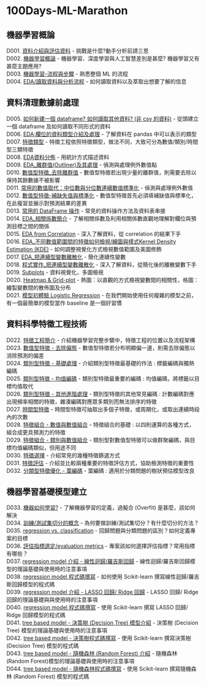 # 100Days-ML-Marathon
## 機器學習概論
D001. [資料介紹與評估資料](https://github.com/jacky0405/100Days-ML-Marathon/tree/master/D1_%E8%B3%87%E6%96%99%E4%BB%8B%E7%B4%B9%E8%88%87%E8%A9%95%E4%BC%B0%E8%B3%87%E6%96%99) - 挑戰是什麼?動手分析前請三思  
D002. [機器學習概論](https://github.com/jacky0405/100Days-ML-Marathon/tree/master/D2_%E6%A9%9F%E5%99%A8%E5%AD%B8%E7%BF%92%E6%A6%82%E8%AB%96) - 機器學習、深度學習與人工智慧差別是甚麼? 機器學習又有甚麼主題應用?  
D003. [機器學習-流程與步驟](https://github.com/jacky0405/100Days-ML-Marathon/tree/master/D3_%E6%A9%9F%E5%99%A8%E5%AD%B8%E7%BF%92_%E6%B5%81%E7%A8%8B%E8%88%87%E6%AD%A5%E9%A9%9F) - 熟悉整個 ML 的流程  
D004. [EDA/讀取資料與分析流程](https://github.com/jacky0405/100Days-ML-Marathon/tree/master/D4_EDA_%E8%AE%80%E5%8F%96%E8%B3%87%E6%96%99%E8%88%87%E5%88%86%E6%9E%90%E6%B5%81%E7%A8%8B) - 如何讀取資料以及萃取出想要了解的信息  
## 資料清理數據前處理
D005. [如何新建一個 dataframe? 如何讀取其他資料? (非 csv 的資料)](https://github.com/jacky0405/100Days-ML-Marathon/tree/master/D5_%E6%96%B0%E5%BB%BA%E4%B8%80%E5%80%8Bdataframe%E5%8F%8A%E8%AE%80%E5%8F%96%E5%85%B6%E4%BB%96%E8%B3%87%E6%96%99) - 從頭建立一個 dataframe 及如何讀取不同形式的資料   
D006. [EDA:欄位的資料類型介紹及處理](https://github.com/jacky0405/100Days-ML-Marathon/tree/master/D6_EDA_%E6%AC%84%E4%BD%8D%E7%9A%84%E8%B3%87%E6%96%99%E9%A1%9E%E5%9E%8B%E4%BB%8B%E7%B4%B9%E5%8F%8A%E8%99%95%E7%90%86) - 了解資料在 pandas 中可以表示的類型  
D007. [特徵類型](https://github.com/jacky0405/100Days-ML-Marathon/tree/master/D7_%E7%89%B9%E5%BE%B5%E9%A1%9E%E5%9E%8B) - 特徵工程依照特徵類型，做法不同，大致可分為數值/類別/時間型三類特徵  
D008. [EDA資料分佈](https://github.com/jacky0405/100Days-ML-Marathon/tree/master/D8_EDA%E8%B3%87%E6%96%99%E5%88%86%E4%BD%88) - 用統計方式描述資料  
D009. [EDA_離群值(Outliner)及其處理](https://github.com/jacky0405/100Days-ML-Marathon/tree/master/D9_EDA_%E9%9B%A2%E7%BE%A4%E5%80%BC(Outliner)%E5%8F%8A%E5%85%B6%E8%99%95%E7%90%86) - 偵測與處理例外數值點  
D010. [數值型特徵_去除離群值](https://github.com/jacky0405/100Days-ML-Marathon/tree/master/D10_%E6%95%B8%E5%80%BC%E5%9E%8B%E7%89%B9%E5%BE%B5_%E5%8E%BB%E9%99%A4%E9%9B%A2%E7%BE%A4%E5%80%BC) - 數值型特徵若出現少量的離群值，則需要去除以保持其餘數據不被影響  
D011. [常用的數值取代：中位數與分位數連續數值標準化](https://github.com/jacky0405/100Days-ML-Marathon/tree/master/D11_%E5%B8%B8%E7%94%A8%E7%9A%84%E6%95%B8%E5%80%BC%E5%8F%96%E4%BB%A3_%E4%B8%AD%E4%BD%8D%E6%95%B8%E8%88%87%E5%88%86%E4%BD%8D%E6%95%B8%E9%80%A3%E7%BA%8C%E6%95%B8%E5%80%BC%E6%A8%99%E6%BA%96%E5%8C%96) - 偵測與處理例外數值  
D012. [數值型特徵-補缺失值與標準化](https://github.com/jacky0405/100Days-ML-Marathon/tree/master/D12_%E6%95%B8%E5%80%BC%E5%9E%8B%E7%89%B9%E5%BE%B5_%E8%A3%9C%E7%BC%BA%E5%A4%B1%E5%80%BC%E8%88%87%E6%A8%99%E6%BA%96%E5%8C%96) - 數值型特徵首先必須填補缺值與標準化，在此複習並展示對預測結果的差異  
D013. [常用的 DataFrame 操作](https://github.com/jacky0405/100Days-ML-Marathon/tree/master/D13_%E5%B8%B8%E7%94%A8%E7%9A%84%20DataFrame%20%E6%93%8D%E4%BD%9C) - 常見的資料操作方法及資料表串接  
D014. [EDA_相關係數簡介](https://github.com/jacky0405/100Days-ML-Marathon/tree/master/D14_%E7%A8%8B%E5%BC%8F%E5%AF%A6%E4%BD%9CEDA_correlation_%E7%9B%B8%E9%97%9C%E4%BF%82%E6%95%B8%E7%B0%A1%E4%BB%8B) - 了解相關係數及利用相關係數直觀地理解對欄位與預測目標之間的關係  
D015. [EDA from Correlation](https://github.com/jacky0405/100Days-ML-Marathon/tree/master/D15_EDA%20from%20Correlation) - 深入了解資料，從 correlation 的結果下手  
D016. [EDA_不同數值範圍間的特徵如何檢視/繪圖與樣式Kernel Density Estimation (KDE)](https://github.com/jacky0405/100Days-ML-Marathon/tree/master/D16_EDA_%E4%B8%8D%E5%90%8C%E6%95%B8%E5%80%BC%E7%AF%84%E5%9C%8D%E9%96%93%E7%9A%84%E7%89%B9%E5%BE%B5%E5%A6%82%E4%BD%95%E6%AA%A2%E8%A6%96_%E7%B9%AA%E5%9C%96%E8%88%87%E6%A8%A3%E5%BC%8FKernel%20Density%20Estimation%20(KDE)) - 如何調整視覺化方式檢視數值範圍及美圖修飾  
D017. [EDA_把連續型變數離散化](https://github.com/jacky0405/100Days-ML-Marathon/tree/master/D17_EDA_%E6%8A%8A%E9%80%A3%E7%BA%8C%E5%9E%8B%E8%AE%8A%E6%95%B8%E9%9B%A2%E6%95%A3%E5%8C%96) - 簡化連續性變數  
D018. [程式實作_把連續型變數離散化](https://github.com/jacky0405/100Days-ML-Marathon/tree/master/D18_%E7%A8%8B%E5%BC%8F%E5%AF%A6%E4%BD%9C_%E6%8A%8A%E9%80%A3%E7%BA%8C%E5%9E%8B%E8%AE%8A%E6%95%B8%E9%9B%A2%E6%95%A3%E5%8C%96) - 深入了解資料，從簡化後的離散變數下手  
D019. [Subplots](https://github.com/jacky0405/100Days-ML-Marathon/tree/master/D19_Subplots) - 資料視覺化，多圖檢視  
D020. [Heatmap & Grid-plot](https://github.com/jacky0405/100Days-ML-Marathon/tree/master/D20_Heatmap%26Grid-plot) - 熱圖：以直觀的方式檢視變數間的相關性，格圖：繪製變數間的散佈圖及分布  
D021. [模型初體驗 Logistic Regression](https://github.com/jacky0405/100Days-ML-Marathon/tree/master/D21_%E6%A8%A1%E5%9E%8B%E5%88%9D%E9%AB%94%E9%A9%97%20Logistic%20Regression) - 在我們開始使用任何複雜的模型之前，有一個最簡單的模型當作 baseline 是一個好習慣  
## 資料科學特徵工程技術
D022. [特徵工程簡介](https://github.com/jacky0405/100Days-ML-Marathon/tree/master/D22_%E7%89%B9%E5%BE%B5%E5%B7%A5%E7%A8%8B%E7%B0%A1%E4%BB%8B) - 介紹機器學習完整步驟中，特徵工程的位置以及流程架構  
D023. [數值型特徵 - 去除偏態](https://github.com/jacky0405/100Days-ML-Marathon/tree/master/D23_%E6%95%B8%E5%80%BC%E5%9E%8B%E7%89%B9%E5%BE%B5_%E5%8E%BB%E9%99%A4%E5%81%8F%E6%85%8B) - 數值型特徵若分布明顯偏一邊，則需去除偏態以消除預測的偏差  
D024. [類別型特徵 - 基礎處理](https://github.com/jacky0405/100Days-ML-Marathon/tree/master/D24_%E9%A1%9E%E5%88%A5%E5%9E%8B%E7%89%B9%E5%BE%B5_%E5%9F%BA%E7%A4%8E%E8%99%95%E7%90%86) - 介紹類別型特徵最基礎的作法 : 標籤編碼與獨熱編碼  
D025. [類別型特徵 - 均值編碼](https://github.com/jacky0405/100Days-ML-Marathon/tree/master/D25_%E9%A1%9E%E5%88%A5%E5%9E%8B%E7%89%B9%E5%BE%B5_%E5%9D%87%E5%80%BC%E7%B7%A8%E7%A2%BC) - 類別型特徵最重要的編碼 : 均值編碼，將標籤以目標均值取代  
D026. [類別型特徵 - 其他進階處理](https://github.com/jacky0405/100Days-ML-Marathon/tree/master/D26_%E9%A1%9E%E5%88%A5%E5%9E%8B%E7%89%B9%E5%BE%B5_%E5%85%B6%E4%BB%96%E9%80%B2%E9%9A%8E%E8%99%95%E7%90%86) - 類別型特徵的其他常見編碼 : 計數編碼對應出現頻率相關的特徵，雜湊編碼對應眾多類別而無法排序的特徵  
D027. [時間型特徵](https://github.com/jacky0405/100Days-ML-Marathon/tree/master/D27_%E6%99%82%E9%96%93%E5%9E%8B%E7%89%B9%E5%BE%B5) - 時間型特徵可抽取出多個子特徵，或周期化，或取出連續時段內的次數  
D028. [特徵組合 - 數值與數值組合](https://github.com/jacky0405/100Days-ML-Marathon/tree/master/D28_%E7%89%B9%E5%BE%B5%E7%B5%84%E5%90%88_%E6%95%B8%E5%80%BC%E8%88%87%E6%95%B8%E5%80%BC%E7%B5%84%E5%90%88) - 特徵組合的基礎 : 以四則運算的各種方式，組合成更具預測力的特徵  
D029. [特徵組合 - 類別與數值組合](https://github.com/jacky0405/100Days-ML-Marathon/tree/master/D29_%E7%89%B9%E5%BE%B5%E7%B5%84%E5%90%88_%E9%A1%9E%E5%88%A5%E8%88%87%E6%95%B8%E5%80%BC%E7%B5%84%E5%90%88) - 類別型對數值型特徵可以做群聚編碼，與目標均值編碼類似，但用途不同  
D030. [特徵選擇](https://github.com/jacky0405/100Days-ML-Marathon/tree/master/D30_%E7%89%B9%E5%BE%B5%E9%81%B8%E6%93%87) - 介紹常見的幾種特徵篩選方式  
D031. [特徵評估](https://github.com/jacky0405/100Days-ML-Marathon/tree/master/D31_%E7%89%B9%E5%BE%B5%E8%A9%95%E4%BC%B0) - 介紹並比較兩種重要的特徵評估方式，協助檢測特徵的重要性  
D032. [分類型特徵優化 - 葉編碼](https://github.com/jacky0405/100Days-ML-Marathon/tree/master/D32_%E5%88%86%E9%A1%9E%E5%9E%8B%E7%89%B9%E5%BE%B5%E5%84%AA%E5%8C%96_%E8%91%89%E7%B7%A8%E7%A2%BC) - 葉編碼 : 適用於分類問題的樹狀預估模型改良  
## 機器學習基礎模型建立
D033. [機器如何學習?](https://github.com/jacky0405/100Days-ML-Marathon/tree/master/D33_%E6%A9%9F%E5%99%A8%E5%A6%82%E4%BD%95%E5%AD%B8%E7%BF%92%3F) - 了解機器學習的定義，過擬合 (Overfit) 是甚麼，該如何解決  
D034. [訓練/測試集切分的概念](https://github.com/jacky0405/100Days-ML-Marathon/tree/master/D34_%E8%A8%93%E7%B7%B4_%E6%B8%AC%E8%A9%A6%E9%9B%86%E5%88%87%E5%88%86%E7%9A%84%E6%A6%82%E5%BF%B5) - 為何要做訓練/測試集切分？有什麼切分的方法？  
D035. [regression vs. classification](https://github.com/jacky0405/100Days-ML-Marathon/tree/master/D35_regression_vs._classification) - 回歸問題與分類問題的區別？如何定義專案的目標  
D036. [評估指標選定/evaluation metrics](https://github.com/jacky0405/100Days-ML-Marathon/tree/master/D36_%E8%A9%95%E4%BC%B0%E6%8C%87%E6%A8%99%E9%81%B8%E5%AE%9A_evaluation%20metrics) - 專案該如何選擇評估指標？常用指標有哪些？  
D037. [regression model 介紹 - 線性迴歸/羅吉斯回歸](https://github.com/jacky0405/100Days-ML-Marathon/tree/master/D37_regression%20model%20%E4%BB%8B%E7%B4%B9%20-%20%E7%B7%9A%E6%80%A7%E8%BF%B4%E6%AD%B8_%E7%BE%85%E5%90%89%E6%96%AF%E5%9B%9E%E6%AD%B8) - 線性迴歸/羅吉斯回歸模型的理論基礎與使用時的注意事項  
D038. [regression model 程式碼撰寫](https://github.com/jacky0405/100Days-ML-Marathon/tree/master/D38_regression%20model_%E7%A8%8B%E5%BC%8F%E7%A2%BC%E6%92%B0%E5%AF%AB) - 如何使用 Scikit-learn 撰寫線性迴歸/羅吉斯回歸模型的程式碼  
D039. [regression model 介紹 - LASSO 回歸/ Ridge 回歸](https://github.com/jacky0405/100Days-ML-Marathon/tree/master/D39_regression%20model%20%E4%BB%8B%E7%B4%B9_LASSO%E5%9B%9E%E6%AD%B8_Ridge%E5%9B%9E%E6%AD%B8) - LASSO 回歸/ Ridge 回歸的理論基礎與與使用時的注意事項  
D040. [regression model 程式碼撰寫](https://github.com/jacky0405/100Days-ML-Marathon/tree/master/D40_regression%20model_%E7%A8%8B%E5%BC%8F%E7%A2%BC%E6%92%B0%E5%AF%AB) - 使用 Scikit-learn 撰寫 LASSO 回歸/ Ridge 回歸模型的程式碼  
D041. [tree based model - 決策樹 (Decision Tree) 模型介紹](https://github.com/jacky0405/100Days-ML-Marathon/tree/master/D41_tree%20based%20model%20-%20%E6%B1%BA%E7%AD%96%E6%A8%B9%20(Decision%20Tree)%20%E6%A8%A1%E5%9E%8B%E4%BB%8B%E7%B4%B9) - 決策樹 (Decision Tree) 模型的理論基礎與使用時的注意事項  
D042. [tree based model - 決策樹程式碼撰寫](https://github.com/jacky0405/100Days-ML-Marathon/tree/master/D42_tree%20based%20model%20-%20%E6%B1%BA%E7%AD%96%E6%A8%B9%E7%A8%8B%E5%BC%8F%E7%A2%BC%E6%92%B0%E5%AF%AB) - 使用 Scikit-learn 撰寫決策樹 (Decision Tree) 模型的程式碼  
D043. [tree based model - 隨機森林 (Random Forest) 介紹](https://github.com/jacky0405/100Days-ML-Marathon/tree/master/D43_tree%20based%20model%20-%20%E9%9A%A8%E6%A9%9F%E6%A3%AE%E6%9E%97%20(Random%20Forest)%20%E4%BB%8B%E7%B4%B9) - 隨機森林 (Random Forest)模型的理論基礎與使用時的注意事項  
D044. [tree based model - 隨機森林程式碼撰寫](https://github.com/jacky0405/100Days-ML-Marathon/tree/master/D44_tree%20based%20model%20-%20%E9%9A%A8%E6%A9%9F%E6%A3%AE%E6%9E%97%E7%A8%8B%E5%BC%8F%E7%A2%BC%E6%92%B0%E5%AF%AB) - 使用 Scikit-learn 撰寫隨機森林 (Random Forest) 模型的程式碼